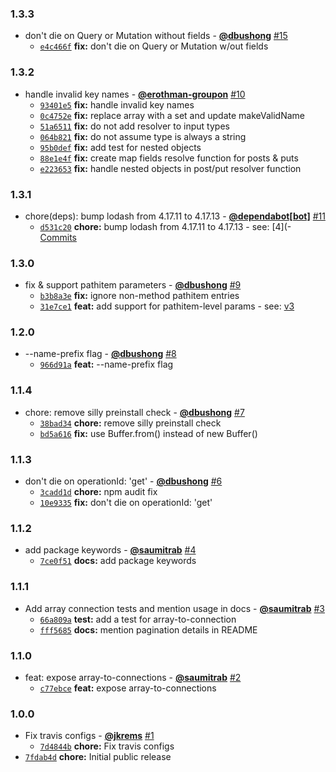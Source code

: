 ### 1.3.3

* don't die on Query or Mutation without fields - **[@dbushong](https://github.com/dbushong)** [#15](https://github.com/groupon/swagql/pull/15)
  - [`e4c466f`](https://github.com/groupon/swagql/commit/e4c466f59cac15835fdddacdcc02bbee3857cb17) **fix:** don't die on Query or Mutation w/out fields


### 1.3.2

* handle invalid key names - **[@erothman-groupon](https://github.com/erothman-groupon)** [#10](https://github.com/groupon/swagql/pull/10)
  - [`93401e5`](https://github.com/groupon/swagql/commit/93401e53c6f70a7dc41237d77eb4cc8515ad6e78) **fix:** handle invalid key names
  - [`0c4752e`](https://github.com/groupon/swagql/commit/0c4752ef76613b9360b1f26c1b2a4810159a0e7b) **fix:** replace array with a set and update makeValidName
  - [`51a6511`](https://github.com/groupon/swagql/commit/51a6511a33b00001308c1a31f45ed6fc5b75c357) **fix:** do not add resolver to input types
  - [`064b821`](https://github.com/groupon/swagql/commit/064b8218c0b5899dc7d30b74eaf433af7b260e60) **fix:** do not assume type is always a string
  - [`95b0def`](https://github.com/groupon/swagql/commit/95b0def8b0e655a690c7b6838b99643734b55468) **fix:** add test for nested objects
  - [`88e1e4f`](https://github.com/groupon/swagql/commit/88e1e4f01ffbe2153fa4f5f319eec772ae16e90e) **fix:** create map fields resolve function for posts & puts
  - [`e223653`](https://github.com/groupon/swagql/commit/e223653a632554dec6b170acb0de8d1dbab0d6df) **fix:** handle nested objects in post/put resolver function


### 1.3.1

* chore(deps): bump lodash from 4.17.11 to 4.17.13 - **[@dependabot[bot]](https://github.com/apps/dependabot)** [#11](https://github.com/groupon/swagql/pull/11)
  - [`d531c20`](https://github.com/groupon/swagql/commit/d531c20c4bc4819cdffbe76d8ab901101b878f84) **chore:** bump lodash from 4.17.11 to 4.17.13 - see: [4](- [Commits](https://github.com/lodash/lodash/compare/4)


### 1.3.0

* fix & support pathitem parameters - **[@dbushong](https://github.com/dbushong)** [#9](https://github.com/groupon/swagql/pull/9)
  - [`b3b8a3e`](https://github.com/groupon/swagql/commit/b3b8a3ed7b1c0bed1f2359707269e174c20ed983) **fix:** ignore non-method pathitem entries
  - [`31e7ce1`](https://github.com/groupon/swagql/commit/31e7ce17ce3548591fe69ba05fa9fec51a5bbed8) **feat:** add support for pathitem-level params - see: [v3](http://spec.openapis.org/oas/v3)


### 1.2.0

* --name-prefix flag - **[@dbushong](https://github.com/dbushong)** [#8](https://github.com/groupon/swagql/pull/8)
  - [`966d91a`](https://github.com/groupon/swagql/commit/966d91a90e2b16df9f3847f7ace8c94b66c62a04) **feat:** --name-prefix flag


### 1.1.4

* chore: remove silly preinstall check - **[@dbushong](https://github.com/dbushong)** [#7](https://github.com/groupon/swagql/pull/7)
  - [`38bad34`](https://github.com/groupon/swagql/commit/38bad3474b367c2c58552418e9ee3e0aba8db7f6) **chore:** remove silly preinstall check
  - [`bd5a616`](https://github.com/groupon/swagql/commit/bd5a616f4f43162f891dfc4c858dc12f9b5ab46f) **fix:** use Buffer.from() instead of new Buffer()


### 1.1.3

* don't die on operationId: 'get' - **[@dbushong](https://github.com/dbushong)** [#6](https://github.com/groupon/swagql/pull/6)
  - [`3cadd1d`](https://github.com/groupon/swagql/commit/3cadd1d8d1a53dd0ffff804f54a2ceaa4724c30f) **chore:** npm audit fix
  - [`10e9335`](https://github.com/groupon/swagql/commit/10e9335d55adf828045aa59af2a56f267e8c2283) **fix:** don't die on operationId: 'get'


### 1.1.2

* add package keywords - **[@saumitrab](https://github.com/saumitrab)** [#4](https://github.com/groupon/swagql/pull/4)
  - [`7ce0f51`](https://github.com/groupon/swagql/commit/7ce0f5136a7cefc67593a1a8e6c2952439bbf278) **docs:** add package keywords


### 1.1.1

* Add array connection tests and mention usage in docs - **[@saumitrab](https://github.com/saumitrab)** [#3](https://github.com/groupon/swagql/pull/3)
  - [`66a809a`](https://github.com/groupon/swagql/commit/66a809aa4e369faf623414b6ffba62071f5bb8bc) **test:** add a test for array-to-connection
  - [`fff5685`](https://github.com/groupon/swagql/commit/fff5685fbb205e753e6b201d16def8fcc4d76a33) **docs:** mention pagination details in README


### 1.1.0

* feat: expose array-to-connections - **[@saumitrab](https://github.com/saumitrab)** [#2](https://github.com/groupon/swagql/pull/2)
  - [`c77ebce`](https://github.com/groupon/swagql/commit/c77ebced64cbd4dad5ab071af6d3d7b1b7239a9f) **feat:** expose array-to-connections


### 1.0.0

* Fix travis configs - **[@jkrems](https://github.com/jkrems)** [#1](https://github.com/groupon/swagql/pull/1)
  - [`7d4844b`](https://github.com/groupon/swagql/commit/7d4844b8e612f565a9cc269a0de3526a14d8590f) **chore:** Fix travis configs
* [`7fdab4d`](https://github.com/groupon/swagql/commit/7fdab4d7230088687d4415e2653de6debdd1daad) **chore:** Initial public release
